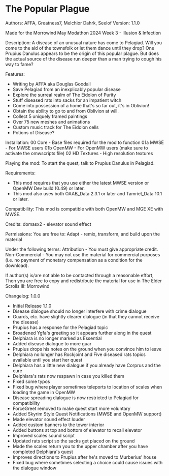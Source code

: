 # The Popular Plague
Authors: AFFA, Greatness7, Melchior Dahrk, Seelof
Version: 1.1.0

Made for the Morrowind May Modathon 2024
Week 3 - Illusion & Infection

Description:
A disease of an unusual nature has come to Pelagiad. Will you come to the aid of the townsfolk or let them dance until they drop? One Prupius Danulus appears to be the origin of this popular plague. But does the actual source of the disease run deeper than a man trying to cough his way to fame?

Features:
* Writing by AFFA aka Douglas Goodall
* Save Pelagiad from an inexplicably popular disease
* Explore the surreal realm of The Eidolon of Purity
* Stuff diseased rats into sacks for an impatient witch
* Come into possession of a home that's so far out, it's in Oblivion!
* Obtain the ability to go to and from Oblivion at will.
* Collect 5 uniquely framed paintings
* Over 75 new meshes and animations
* Custom music track for The Eidolon cells
* Potions of Disease?

Installation:
00 Core - Base files required for the mod to function
01a MWSE - For MWSE users
01b OpenMW - For OpenMW users (make sure to activate the omwscripts file)
02 HD Textures - High resolution textures

Playing the mod:
To start the quest, talk to Prupius Danulus in Pelagiad.

Requirements:
* This mod requires that you use either the latest MWSE version or OpenMW Dev build (0.49) or later.
* This mod also uses both OAAB_Data 2.3.1 or later and Tamriel_Data 10.1 or later.

Compatibility:
This mod is compatible with both OpenMW and MGE XE with MWSE.

Credits:
domasx2 - elevator sound effect

Permissions:
You are free to:
Adapt - remix, transform, and build upon the material

Under the following terms:
Attribution - You must give appropriate credit.
Non-Commercial - You may not use the material for commercial purposes (i.e. no payment of monetary compensation as a condition for the download).

If author(s) is/are not able to be contacted through a reasonable effort,
Then you are free to copy and redistribute the material for use in The Elder Scrolls III: Morrowind

Changelog:
1.0.0
* Initial Release
1.1.0
* Disease dialogue should no longer interfere with crime dialogue
* Guards, etc. have slightly clearer dialogue (in that they cannot receive the disease)
* Prupius has a response for the Pelagiad topic
* Broadened Ygfa's greeting so it appears further along in the quest
* Delphiara is no longer marked as Essential
* Added disease dialogue to more guar
* Prupius drops his notes on the ground when you convince him to leave
* Delphiara no longer has Rockjoint and Five diseased rats topics available until you start her quest
* Delphiara has a little new dialogue if you already have Corprus and the cure
* Delphiara's rats now respawn in case you killed them
* Fixed some typos
* Fixed bug where player sometimes teleports to location of scales when loading the game in OpenMW
* Disease spreading dialogue is now restricted to Pelagiad for compatibility
* ForceGreet removed to make quest start more voluntary
* Added Skyrim Style Quest Notifications (MWSE and OpenMW support)
* Made elevator sound effect louder
* Added custom banners to the tower interior
* Added buttons at top and bottom of elevator to recall elevator
* Improved scales sound script
* Updated rats script so the sacks get placed on the ground
* Made the scales return you to the upper chamber after you have completed Delphiara's quest
* Improves directions to Prupius after he's moved to Murberius' house
* Fixed bug where sometimes selecting a choice could cause issues with the dialogue window